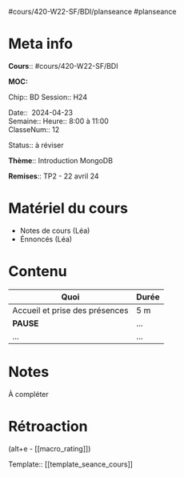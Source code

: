 #cours/420-W22-SF/BDI/planseance #planseance
# Meta info

**Cours**:: #cours/420-W22-SF/BDI 

**MOC:** 

Chip:: <span class="chip cours-1">BD</span>
Session:: H24

Date::  2024-04-23  
Semaine:: 
Heure:: 8:00 à 11:00  
ClasseNum:: 12

Status::  <span class="chip to-review">à réviser</span> 

**Thème**:: Introduction MongoDB

**Remises**:: TP2 - 22 avril 24

# Matériel du cours
* Notes de cours (Léa)
* Énnoncés (Léa)
# Contenu
| Quoi                           | Durée |
| ------------------------------ | ----- |
| Accueil et prise des présences | 5 m   |
| **PAUSE**                      | ...   |
| ...                            | ...   |
# Notes
À compléter

# Rétroaction
(alt+e - [[macro_rating]])

Template:: [[template_seance_cours]]